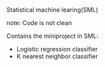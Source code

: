 Statistical machine learing(SML)

note: Code is not clean

Contains the miniproject in SML:

* Logistic regression classifier 
* K nearest neighbor classifier
